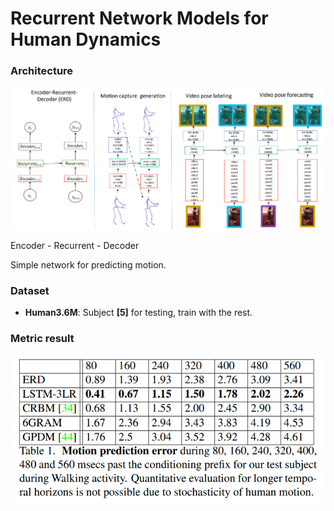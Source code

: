 # Recurrent Network Models for Human Dynamics

### Architecture
![Network](/assets/erd_network.png)

Encoder - Recurrent - Decoder

Simple network for predicting motion. 

### Dataset 
- **Human3.6M**: Subject **[5]** for testing, train with the rest.

### Metric result
![Metric1](/assets/erd_metric.png)
